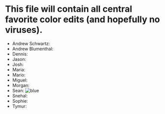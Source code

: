# This file will contain all central favorite color edits (and hopefully no viruses).

- Andrew Schwartz:
- Andrew Blumenthal:
- Dennis:
- Jason:
- Josh:
- Maria:
- Mario:
- Miguel:
- Morgan:
- Sean: ![blue](https://cdn.discordapp.com/attachments/335080098715795456/1179160028406624438/bluye.png?ex=6578c55a&is=6566505a&hm=179fa8fc221352754d913c693a95d0db93be9e55c7c0911ee89cd25f0b6a7f08&)
- Snehal:
- Sophie:
- Tymur: